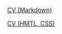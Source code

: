 [CV (Markdown)](https://Phoenix2410.github.io/rsschool-cv/cv) 

[CV (HMTL, CSS)](https://Phoenix2410.github.io/rsschool-cv/)

